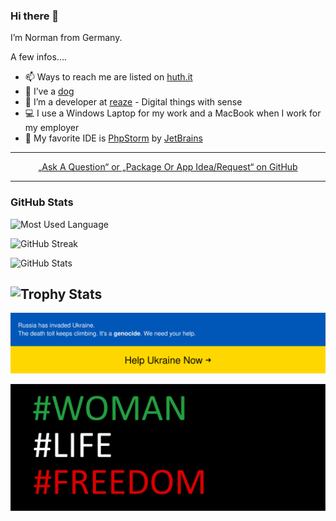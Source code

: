 ### Hi there 👋

I’m Norman from Germany.

A few infos....

* 📫 Ways to reach me are listed on [huth.it](https://huth.it/)
* 🐶 I’ve a [dog](https://www.instagram.com/p/CDCauMmJD3P/)
* 🏢 I’m a developer at [reaze](https://www.reaze.com/) - Digital things with sense
* 💻 I use a Windows Laptop for my work and a MacBook when I work for my employer
* 🧬 My favorite IDE is [PhpStorm](https://www.jetbrains.com/de-de/phpstorm/) by [JetBrains](https://www.jetbrains.com/)

---

<p align="center">
<a href="https://github.com/Muetze42/Muetze42/issues/new/choose" target="_blank">„Ask A Question“ or „Package Or App Idea/Request“ on GitHub</a>
</p>

<!--

---

### Tech-Stack (Alphabetic / Excerpt)

<div style="display: flex; flex-wrap: wrap; justify-content: space-evenly;">

<img src="https://raw.githubusercontent.com/Muetze42/badges/main/assets/apache.svg?h=c90a786741a484307cdb65e85fac5810" alt="Apache" title="Apache" style="width: 210px; height: 30px; margin-right: 0.5rem; margin-bottom: 0.5rem; border-radius: 0.25rem">
<img src="https://raw.githubusercontent.com/Muetze42/badges/main/assets/bootstrap.svg?h=d6f1545e1896539d70c2268c33d1150e" alt="Bootstrap" title="Bootstrap" style="width: 210px; height: 30px; margin-right: 0.5rem; margin-bottom: 0.5rem; border-radius: 0.25rem">
<img src="https://raw.githubusercontent.com/Muetze42/badges/main/assets/chartdotjs.svg?h=807827fb9f6b0e281971ad2ec6cf2ba5" alt="Chart.js" title="Chart.js" style="width: 210px; height: 30px; margin-right: 0.5rem; margin-bottom: 0.5rem; border-radius: 0.25rem">
<img src="https://raw.githubusercontent.com/Muetze42/badges/main/assets/css3.svg?h=ee05015fc188aa93e3462a0d8b04ce1b" alt="CSS3" title="CSS3" style="width: 210px; height: 30px; margin-right: 0.5rem; margin-bottom: 0.5rem; border-radius: 0.25rem">
<img src="https://raw.githubusercontent.com/Muetze42/badges/main/assets/docker.svg?h=a4a1bfa6dd977bd08434783a25fd32ae" alt="Docker" title="Docker" style="width: 210px; height: 30px; margin-right: 0.5rem; margin-bottom: 0.5rem; border-radius: 0.25rem">
<img src="https://raw.githubusercontent.com/Muetze42/badges/main/assets/electron.svg?h=e0c6de34885b46039857e7161c9ca3f0" alt="Electron" title="Electron" style="width: 210px; height: 30px; margin-right: 0.5rem; margin-bottom: 0.5rem; border-radius: 0.25rem">
<img src="https://raw.githubusercontent.com/Muetze42/badges/main/assets/extjs.svg?h=c25240100d3a696fb85b359d4ed8ea38" alt="Ext JS" title="Ext JS" style="width: 210px; height: 30px; margin-right: 0.5rem; margin-bottom: 0.5rem; border-radius: 0.25rem">
<img src="https://raw.githubusercontent.com/Muetze42/badges/main/assets/fontawesome.svg?h=db85099a7331b3c5fc91196ab4f6eae4" alt="FontAwesome" title="FontAwesome" style="width: 210px; height: 30px; margin-right: 0.5rem; margin-bottom: 0.5rem; border-radius: 0.25rem">
<img src="https://raw.githubusercontent.com/Muetze42/badges/main/assets/gulp.svg?h=e0af967e08fe59053efa42283c5d4760" alt="Gulp" title="Gulp" style="width: 210px; height: 30px; margin-right: 0.5rem; margin-bottom: 0.5rem; border-radius: 0.25rem">
<img src="https://raw.githubusercontent.com/Muetze42/badges/main/assets/html5.svg?h=6e930d7146e2d10db4ff626c9fc2214e" alt="HTML5" title="HTML5" style="width: 210px; height: 30px; margin-right: 0.5rem; margin-bottom: 0.5rem; border-radius: 0.25rem">
<img src="https://raw.githubusercontent.com/Muetze42/badges/main/assets/javascript.svg?h=94fcf1e99a328ea59ba466997618dbd1" alt="JavaScript" title="JavaScript" style="width: 210px; height: 30px; margin-right: 0.5rem; margin-bottom: 0.5rem; border-radius: 0.25rem">
<img src="https://raw.githubusercontent.com/Muetze42/badges/main/assets/jquery.svg?h=b145e2ab0beec5f2cb10d16d6b81b5b0" alt="jQuery" title="jQuery" style="width: 210px; height: 30px; margin-right: 0.5rem; margin-bottom: 0.5rem; border-radius: 0.25rem">
<img src="https://raw.githubusercontent.com/Muetze42/badges/main/assets/json.svg?h=702e17d05f660a898ccdea5067e08ada" alt="JSON" title="JSON" style="width: 210px; height: 30px; margin-right: 0.5rem; margin-bottom: 0.5rem; border-radius: 0.25rem">
<img src="https://raw.githubusercontent.com/Muetze42/badges/main/assets/laravel.svg?h=e88da24ec4378cc27c2fb65e0ba2b1bf" alt="Laravel" title="Laravel" style="width: 210px; height: 30px; margin-right: 0.5rem; margin-bottom: 0.5rem; border-radius: 0.25rem">
<img src="https://raw.githubusercontent.com/Muetze42/badges/main/assets/less.svg?h=8e4bbff800433f7ce1314c5940ecf543" alt="Less" title="Less" style="width: 210px; height: 30px; margin-right: 0.5rem; margin-bottom: 0.5rem; border-radius: 0.25rem">
<img src="https://raw.githubusercontent.com/Muetze42/badges/main/assets/livewire.svg?h=385870aa9afa76a544d6e240842ec91d" alt="Livewire" title="Livewire" style="width: 210px; height: 30px; margin-right: 0.5rem; margin-bottom: 0.5rem; border-radius: 0.25rem">
<img src="https://raw.githubusercontent.com/Muetze42/badges/main/assets/mariadb.svg?h=26bca63ff38fad545430415ef966de99" alt="MariaDB" title="MariaDB" style="width: 210px; height: 30px; margin-right: 0.5rem; margin-bottom: 0.5rem; border-radius: 0.25rem">
<img src="https://raw.githubusercontent.com/Muetze42/badges/main/assets/mysql.svg?h=b1d0f6ab8a2798764d5a3d7fd82673d4" alt="MySQL" title="MySQL" style="width: 210px; height: 30px; margin-right: 0.5rem; margin-bottom: 0.5rem; border-radius: 0.25rem">
<img src="https://raw.githubusercontent.com/Muetze42/badges/main/assets/nginx.svg?h=acc8a960f7742fb7ee0599f6156ab9e9" alt="nginx" title="nginx" style="width: 210px; height: 30px; margin-right: 0.5rem; margin-bottom: 0.5rem; border-radius: 0.25rem">
<img src="https://raw.githubusercontent.com/Muetze42/badges/main/assets/nodedotjs.svg?h=748fb8b7033b66711d28ad596e29ab8c" alt="Node.js" title="Node.js" style="width: 210px; height: 30px; margin-right: 0.5rem; margin-bottom: 0.5rem; border-radius: 0.25rem">
<img src="https://raw.githubusercontent.com/Muetze42/badges/main/assets/npm.svg?h=16ee4bb0684ecc21d0d5b8e9aa5e9324" alt="NPM" title="NPM" style="width: 210px; height: 30px; margin-right: 0.5rem; margin-bottom: 0.5rem; border-radius: 0.25rem">
<img src="https://raw.githubusercontent.com/Muetze42/badges/main/assets/php.svg?h=9608d27024bb757a51aff280d5d2317b" alt="PHP" title="PHP" style="width: 210px; height: 30px; margin-right: 0.5rem; margin-bottom: 0.5rem; border-radius: 0.25rem">
<img src="https://raw.githubusercontent.com/Muetze42/badges/main/assets/pimcore.svg?h=42765a37c8079983354c623c512fe369" alt="Pimcore" title="Pimcore" style="width: 210px; height: 30px; margin-right: 0.5rem; margin-bottom: 0.5rem; border-radius: 0.25rem">
<img src="https://raw.githubusercontent.com/Muetze42/badges/main/assets/python.svg?h=1e4dd33c25f58219a29d43b8720be502" alt="Python" title="Python" style="width: 210px; height: 30px; margin-right: 0.5rem; margin-bottom: 0.5rem; border-radius: 0.25rem">
<img src="https://raw.githubusercontent.com/Muetze42/badges/main/assets/redis.svg?h=ce6b73a44ef1f1df14be0d0dc617b680" alt="Redis" title="Redis" style="width: 210px; height: 30px; margin-right: 0.5rem; margin-bottom: 0.5rem; border-radius: 0.25rem">
<img src="https://raw.githubusercontent.com/Muetze42/badges/main/assets/sass.svg?h=0d5d2fb6fa57f542d8595630d0b5dfb5" alt="SASS" title="SASS" style="width: 210px; height: 30px; margin-right: 0.5rem; margin-bottom: 0.5rem; border-radius: 0.25rem">
<img src="https://raw.githubusercontent.com/Muetze42/badges/main/assets/sqlite.svg?h=ebe2f31b2b206d231380df51d2503033" alt="SQLite" title="SQLite" style="width: 210px; height: 30px; margin-right: 0.5rem; margin-bottom: 0.5rem; border-radius: 0.25rem">
<img src="https://raw.githubusercontent.com/Muetze42/badges/main/assets/symfony.svg?h=0c03c9cb9694ecd505082c4974a7522d" alt="Symfony" title="Symfony" style="width: 210px; height: 30px; margin-right: 0.5rem; margin-bottom: 0.5rem; border-radius: 0.25rem">
<img src="https://raw.githubusercontent.com/Muetze42/badges/main/assets/tailwindcss.svg?h=402af7cda14e282cea24bde69d628c4a" alt="Tailwind CSS" title="Tailwind CSS" style="width: 210px; height: 30px; margin-right: 0.5rem; margin-bottom: 0.5rem; border-radius: 0.25rem">
<img src="https://raw.githubusercontent.com/Muetze42/badges/main/assets/vite.svg?h=2fb698771c7b4dd06aef3f549a624a5b" alt="Vite" title="Vite" style="width: 210px; height: 30px; margin-right: 0.5rem; margin-bottom: 0.5rem; border-radius: 0.25rem">
<img src="https://raw.githubusercontent.com/Muetze42/badges/main/assets/vuedotjs.svg?h=2601f3405e08be8db7eb226f5a25d5ad" alt="Vue.js" title="Vue.js" style="width: 210px; height: 30px; margin-right: 0.5rem; margin-bottom: 0.5rem; border-radius: 0.25rem">
<img src="https://raw.githubusercontent.com/Muetze42/badges/main/assets/webpack.svg?h=796f6b55f24da0f03d1e1e53ebf91cee" alt="Webpack" title="Webpack" style="width: 210px; height: 30px; margin-right: 0.5rem; margin-bottom: 0.5rem; border-radius: 0.25rem">
<img src="https://raw.githubusercontent.com/Muetze42/badges/main/assets/wordpress.svg?h=af15c91d44ea3c143f059a07209e460e" alt="WordPress" title="WordPress" style="width: 210px; height: 30px; margin-right: 0.5rem; margin-bottom: 0.5rem; border-radius: 0.25rem">
</div>

-->

---

### GitHub Stats

![Most Used Language](https://github-readme-stats.vercel.app/api/top-langs/?username=Muetze42&bg_color=0f172a&title_color=f1f5f9&text_color=ec4899&layout=compact)

![GitHub Streak](https://github-readme-streak-stats.herokuapp.com?user=Muetze42&theme=radical&background=0F172A&currStreakNum=EC4899&fire=EC4899&currStreakLabel=EC4899&sideLabels=EC4899)

![GitHub Stats](https://github-readme-stats.vercel.app/api?username=Muetze42&bg_color=0f172a&title_color=f1f5f9&text_color=ec4899)

![Trophy Stats](https://github-profile-trophy.vercel.app/?username=Muetze42)
---

[![Stand With Ukraine](https://raw.githubusercontent.com/vshymanskyy/StandWithUkraine/main/banner2-direct.svg)](https://vshymanskyy.github.io/StandWithUkraine/)

[![Woman. Life. Freedom.](https://raw.githubusercontent.com/Muetze42/Muetze42/2033b219c6cce0cb656c34da5246434c27919bcd/files/iran-banner-big.svg)](https://linktr.ee/CurrentPetitionsFreeIran)
